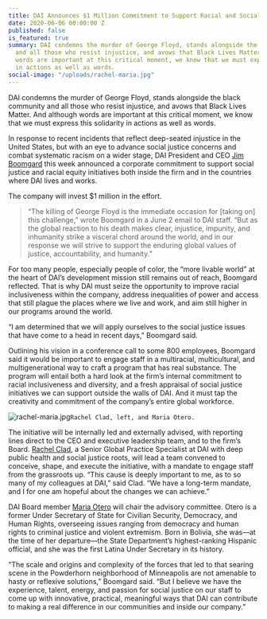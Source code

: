 ```yaml
---
title: DAI Announces $1 Million Commitment to Support Racial and Social Justice
date: 2020-06-06 00:00:00 Z
published: false
is_featured: true
summary: DAI condemns the murder of George Floyd, stands alongside the black community
  and all those who resist injustice, and avows that Black Lives Matter. And although
  words are important at this critical moment, we know that we must express this solidarity
  in actions as well as words.
social-image: "/uploads/rachel-maria.jpg"
---
```


DAI condemns the murder of George Floyd, stands alongside the black community and all those who resist injustice, and avows that Black Lives Matter. And although words are important at this critical moment, we know that we must express this solidarity in actions as well as words.

In response to recent incidents that reflect deep-seated injustice in the United States, but with an eye to advance social justice concerns and combat systematic racism on a wider stage, DAI President and CEO [Jim Boomgard](https://www.dai.com/who-we-are/leadership/james-boomgard) this week announced a corporate commitment to support social justice and racial equity initiatives both inside the firm and in the countries where DAI lives and works. 

The company will invest $1 million in the effort.



> “The killing of George Floyd is the immediate occasion for [taking on] this challenge,” wrote Boomgard in a June 2 email to DAI staff. “But as the global reaction to his death makes clear, injustice, impunity, and inhumanity strike a visceral chord around the world, and in our response we will strive to support the enduring global values of justice, accountability, and humanity.”

For too many people, especially people of color, the “more livable world” at the heart of DAI’s development mission still remains out of reach, Boomgard reflected. That is why DAI must seize the opportunity to improve racial inclusiveness within the company, address inequalities of power and access that still plague the places where we live and work, and aim still higher in our programs around the world.
 
“I am determined that we will apply ourselves to the social justice issues that have come to a head in recent days,” Boomgard said. 

Outlining his vision in a conference call to some 800 employees, Boomgard said it would be important to engage staff in a multiracial, multicultural, and multigenerational way to craft a program that has real substance. The program will entail both a hard look at the firm’s internal commitment to racial inclusiveness and diversity, and a fresh appraisal of social justice initiatives we can support outside the walls of DAI. And it must tap the creativity and commitment of the company’s entire global workforce.

![rachel-maria.jpg](/uploads/rachel-maria.jpg)`Rachel Clad, left, and Maria Otero.`

The initiative will be internally led and externally advised, with reporting lines direct to the CEO and executive leadership team, and to the firm’s Board. [Rachel Clad](https://www.dai.com/who-we-are/our-team/rachel-clad), a Senior Global Practice Specialist at DAI with deep public health and social justice roots, will lead a team convened to conceive, shape, and execute the initiative, with a mandate to engage staff from the grassroots up. “This cause is deeply important to me, as to so many of my colleagues at DAI,” said Clad. “We have a long-term mandate, and I for one am hopeful about the changes we can achieve.”

DAI Board member [Maria Otero](https://www.dai.com/who-we-are/board/maria-otero) will chair the advisory committee. Otero is a former Under Secretary of State for Civilian Security, Democracy, and Human Rights, overseeing issues ranging from democracy and human rights to criminal justice and violent extremism. Born in Bolivia, she was—at the time of her departure—the State Department’s highest-ranking Hispanic official, and she was the first Latina Under Secretary in its history.

“The scale and origins and complexity of the forces that led to that searing scene in the Powderhorn neighborhood of Minneapolis are not amenable to hasty or reflexive solutions,” Boomgard said. “But I believe we have the experience, talent, energy, and passion for social justice on our staff to come up with innovative, practical, meaningful ways that DAI can contribute to making a real difference in our communities and inside our company.”

